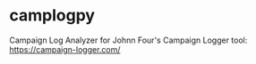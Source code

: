 # camplogpy
Campaign Log Analyzer for Johnn Four's Campaign Logger tool:
https://campaign-logger.com/
